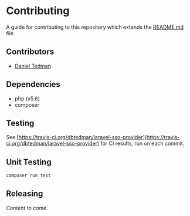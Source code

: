 
# Contributing

A guide for contributing to this repository which extends the [README.md](README.md) file. 

## Contributors

* [Daniel Tedman](https://danieltedman.com)

## Dependencies

* php (v5.6)
* composer

## Testing

See [https://travis-ci.org/dbtedman/laravel-sso-provider](https://travis-ci.org/dbtedman/laravel-sso-provider) for CI results, run on each commit.

## Unit Testing

```bash
composer run test
```

## Releasing

*Content to come.*
